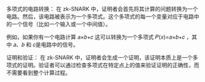多项式的电路转换：
在 zk-SNARK 中，证明者会首先将其计算的问题转换为一个电路。然后，该电路被表示为一个多项式。这个多项式的每一个变量对应于电路中的一个信号（比如一个输入或一个中间值）。

例如，如果你有一个电路计算 
𝑎×𝑏+𝑐
这可以转换为一个多项式 
𝑃(𝑥)=𝑎×𝑏+𝑐
，其中 
𝑎、𝑏 和 𝑐是电路中的信号。

证明和验证：
在 zk-SNARK 中，证明者会生成一个证明，该证明本质上是一个多项式的证明。验证者可以通过检查多项式在特定点上的值来验证证明的正确性，而不需要看到整个计算过程。